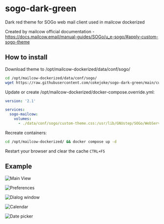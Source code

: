 # sogo-dark-green
Dark red theme for SOGo web mail client used in mailcow dockerized

Created by mailcow official documentation - https://docs.mailcow.email/manual-guides/SOGo/u_e-sogo/#apply-custom-sogo-theme

## How to install
Download theme to /opt/mailcow-dockerized/data/conf/sogo/
``` bash
cd /opt/mailcow-dockerized/data/conf/sogo/
wget https://raw.githubusercontent.com/cokejoke/sogo-dark-green/main/custom-theme.css
```
Update or create /opt/mailcow-dockerized/docker-compose.override.yml:
```yml
version: '2.1'

services:
  sogo-mailcow:
    volumes:
      - ./data/conf/sogo/custom-theme.css:/usr/lib/GNUstep/SOGo/WebServerResources/css/theme-default.css:z
```
Recreate containers:
```bash
cd /opt/mailcow-dockerized/ && docker compose up -d
```
Restart your browser and clear the cache `CTRL+F5`

## Example

![Main View](examples/Main_View.png)

![Preferences](examples/Preferences.png)

![Dialog window](examples/Dialog_Window.png)

![Calendar](examples/Calendar.png)

![Date picker](examples/Date_picker.png)
